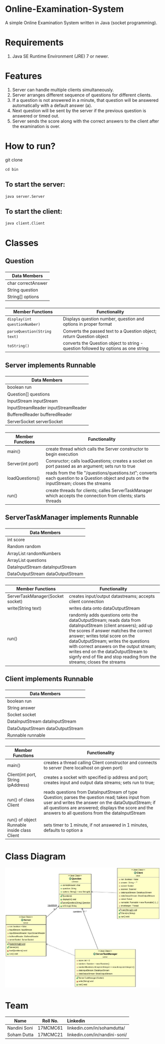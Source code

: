 # Online-Examination-System
A simple Online Examination System written in Java (socket programming).

# Requirements
1) Java SE Runtime Environment (JRE) 7 or newer.

# Features
1) Server can handle multiple clients simultaneously.  
2) Server arranges different sequence of questions for different clients.  
3) If a question is not answered in a minute, that question will be answered automatically with a default answer (a).  
4) Next question will be sent by the server if the previous question is answered or timed out.  
5) Server sends the score along with the correct answers to the client after the examination is over.

# How to run?

git clone 

```
cd bin
```

## To start the server: 

```
java server.Server
```


## To start the client:

```
java client.Client
```

# Classes
 
## Question
        
### 
| **Data Members**    |
| -------------       |
| char correctAnswer  |
| String question     |
| String[] options    |


### 
| **Member Functions** | **Functionality** |
| --- | --- |
| `display(int questionNumber)` | Displays question number, question and options in proper format |
| `parseQuestion(String text)` | Converts the passed text to a Question object; *return* Question object |
| `toString()` | converts the Question object to string - question followed by options as one string |



 
## Server implements Runnable

### 
| **Data Members**    |
| -------------       |
| boolean run |
| Question[] questions |
| InputStream inputStream |
| InputStreamReader inputStreamReader |
| BufferedReader bufferedReader |
| ServerSocket serverSocket |


### 
| **Member Functions** | **Functionality** |
| --- | --- |
| main() | create thread which calls the Server constructor to begin execution |
| Server(int port) | Consructor; calls loadQuestions; creates a socket on port passed as an argument; sets run to true |
| loadQuestions() | reads from the file "/questions/questions.txt"; converts each question to a Question object and puts on the inputStream; closes the streams |
| run() | create threads for clients; calles ServerTaskManager which accepts the connection from clients; starts threads |
  
## ServerTaskManager implements Runnable
       
### 
| **Data Members**    |
| -------------       |
| int score |
| Random random | 
| ArrayList<Integer> randomNumbers |
| ArrayList<Question> questions |
| DataInputStream dataInputStream |
| DataOutputStream dataOutputStream |


### 
| **Member Functions** | **Functionality** |
| --- | --- |
|ServerTaskManager(Socket socket) | creates input/output datastreams; accepts client connection |
| write(String text) | writes data onto dataOutputStream |
| run() | randomly adds questions onto the dataOutputStream; reads data from dataInputStream (client answers); add up the scores if answer matches the correct answer; writes total score on the dataOutputStream; writes the questions with correct answers on the output stream; writes end on the dataOutputStream to signfy end of file and stop reading from the streams; closes the streams |
 
 
## Client implements Runnable

### 
| **Data Members**    |
| -------------       |
| boolean run |
| String answer |
| Socket socket |
| DataInputStream dataInputStream |
| DataOutputStream dataOutputStream |
| Runnable runnable |


### 
| **Member Functions** | **Functionality** |
| --- | --- |
| main() | creates a thread calling Client constructor and connects to server (here localhost on given port) |
| Client(int port, String ipAddress) | creates a socket with specified ip address and port; creates input and output data streams; sets run to true; |
| run() of class Client | reads questions from DataInputStream of type Question; parses the question read; takes input from user and writes the answer on the dataOutputStream; if all questions are answered; displays the score and the answers to all questions from the dataInputStream |
| run() of object Runnable inside class Client | sets timer to 1 minute, if not answered in 1 minutes, defaults to option a|


# Class Diagram
![Class Diagram](https://github.com/NP-compete/LAN-Based-Examination-System/blob/master/Class%20Diagram.jpg)



# Team
| Name        | Roll No. | Linkedin  |
| ------------- |:-----------:|:----- |
| Nandini Soni | 17MCMC61 | linkedin.com/in/sohamdutta/ |
| Soham Dutta | 17MCMC21 | linkedin.com/in/nandini-soni/ |
